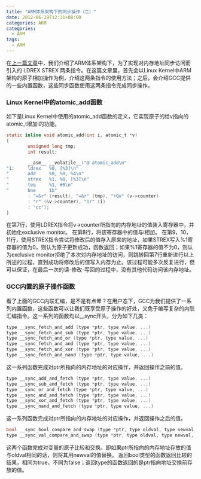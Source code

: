 ```yaml
---
title: "ARM体系架构下的同步操作（二）"
date: 2012-06-29T12:31+08:00
categories: ARM
categories:
  - ARM
tags:
  - ARM
---
```

在[上一篇文章](/2012/06/28/synchronization-on-ARM-one "ARM体系架构下的同步操作（一）")中，我们介绍了ARM体系架构下，为了实现对内存地址同步访问而引入的
    LDREX
    STREX
两条指令。在这篇文章里，首先会以Linux Kernel中ARM架构的原子相加操作为例，介绍这两条指令的使用方法；之后，会介绍GCC提供的一些内置函数，这些同步函数使用这两条指令完成同步操作。
### Linux Kernel中的atomic_add函数 ###
如下是Linux Kernel中使用的atomic_add函数的定义，它实现原子的给v指向的atomic_t增加i的功能。
``` c atomic_add
static inline void atomic_add(int i, atomic_t *v)
{
        unsigned long tmp;
        int result;

        __asm__ __volatile__("@ atomic_add\n"
"1:     ldrex   %0, [%3]\n"
"       add     %0, %0, %4\n"
"       strex   %1, %0, [%3]\n"
"       teq     %1, #0\n"
"       bne     1b"
        : "=&r" (result), "=&r" (tmp), "+Qo" (v->counter)
        : "r" (&v->counter), "Ir" (i)
        : "cc");
}
```
在第7行，使用LDREX指令将v->counter所指向的内存地址的值装入寄存器中，并初始化exclusive monitor。
在第8行，将该寄存器中的值与i相加。
在第9，10，11行，使用STREX指令尝试将修改后的值存入原来的地址，如果STREX写入%1寄存器的值为0，则认为原子更新成功，函数返回；如果%1寄存器的值不为0，则认为exclusive monitor拒绝了本次对内存地址的访问，则跳转回第7行重新进行以上所述的过程，直到成功将修改后的值写入内存为止。该过程可能多次反复进行，但可以保证，在最后一次的读-修改-写回的过程中，没有其他代码访问该内存地址。
### GCC内置的原子操作函数 ###
看了上面的GCC内联汇编，是不是有点晕？在用户态下，GCC为我们提供了一系列内置函数，这些函数可以让我们既享受原子操作的好处，又免于编写复杂的内联汇编指令。这一系列的函数均以__sync开头，分为如下几类：
``` c 
type __sync_fetch_and_add (type *ptr, type value, ...)
type __sync_fetch_and_sub (type *ptr, type value, ...)
type __sync_fetch_and_or (type *ptr, type value, ...)
type __sync_fetch_and_and (type *ptr, type value, ...)
type __sync_fetch_and_xor (type *ptr, type value, ...)
type __sync_fetch_and_nand (type *ptr, type value, ...)
```
这一系列函数完成对ptr所指向的内存地址的对应操作，并返回操作之前的值。
``` c
type __sync_add_and_fetch (type *ptr, type value, ...)
type __sync_sub_and_fetch (type *ptr, type value, ...)
type __sync_or_and_fetch (type *ptr, type value, ...)
type __sync_and_and_fetch (type *ptr, type value, ...)
type __sync_xor_and_fetch (type *ptr, type value, ...)
type __sync_nand_and_fetch (type *ptr, type value, ...)
```
这一系列函数完成对ptr所指向的内存地址的对应操作，并返回操作之后的值。
``` c
bool __sync_bool_compare_and_swap (type *ptr, type oldval, type newval, ...)
type __sync_val_compare_and_swap (type *ptr, type oldval, type newval, ...)
```
这两个函数完成对变量的原子比较和交换。即如果ptr所指向的内存地址存放的值与oldval相同的话，则将其用newval的值替换。
返回bool类型的函数返回比较的结果，相同为true，不同为false；返回type的函数返回的是ptr指向地址交换前存放的值。


